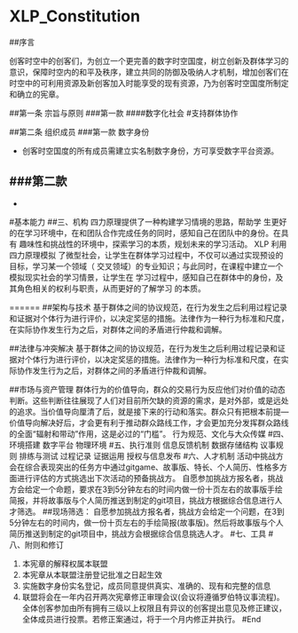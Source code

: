 # XLP_Constitution

##序言

创客时空中的创客们，为创立一个更完善的数字时空国度，树立创新及群体学习的意识，保障时空内的和平及秩序，建立共同的防御及吸纳人才机制，增加创客们在时空中的可利用资源及新创客加入时能享受的现有资源，乃为创客时空国度所制定和确立的宪章。

##第一条 宗旨与原则
###第一款
####数字化社会
#支持群体协作

##第二条 组织成员
###第一款 数字身份
- 创客时空国度的所有成员需建立实名制数字身份，方可享受数字平台资源。

###第二款
-
-
#基本能力
##三、机构
四力原理提供了一种构建学习情境的思路，帮助学
生更好的在学习环境中，在和团队合作完成任务的同时，感知自己在团队中的身份。在具有
趣味性和挑战性的环境中，探索学习的本质，规划未来的学习活动。
XLP 利用四力原理模拟
了微型社会，让学生在群体学习过程中，不仅可以通过实现预设的目标，学习某一个领域（
交叉领域）的专业知识；与此同时，在课程中建立一个模拟现实社会的学习情景，让学生在
学习过程中，感知自己在群体中的身份，及其角色相关的权利与职责，从而更好的了解学习
的本质。

======
##架构与技术
基于群体之间的协议规范，在行为发生之后利用过程记录和证据对个体行为进行评价，以决定奖惩的措施。法律作为一种行为标准和尺度，在实际协作发生行为之后，对群体之间的矛盾进行仲裁和调解。

##法律与冲突解决
基于群体之间的协议规范，在行为发生之后利用过程记录和证据对个体行为进行评价，以决定奖惩的措施。法律作为一种行为标准和尺度，在实际协作发生行为之后，对群体之间的矛盾进行仲裁和调解。

##市场与资产管理
群体行为的价值导向，群众的交易行为反应他们对价值的动态判断。这些判断往往展现了人们对目前所欠缺的资源的需求，是对外部，或是远处的追求。当价值导向厘清了后，就是接下来的行动和落实。群众只有把根本前提—价值导向解决好后，才会更有利于推动群众路线工作，才会更加充分发挥群众路线的全面“辐射和带动”作用，这是必过的“门槛”。
行为规范、文化与大众传媒
#四、环境搭建
数字平台
物理环境
#五、执行准则
信息反馈机制
数据存储结构
议事规则
排练与测试
过程记录
证据运用
授权与信息发布
#六、人才机制
活动中挑战方会在综合表现突出的任务方中通过gitgame、故事版、特长、个人简历、性格多方面进行评估的方式挑选出下次活动的预备挑战方。
自愿参加挑战方报名者，挑战方会给定一个命题，要求在3到5分钟左右的时间内做一份十页左右的故事版手绘简报，并将故事版与个人简历推送到制定的git项目，挑战方根据综合信息进行人才筛选。
##现场筛选：
自愿参加挑战方报名者，挑战方会给定一个问题，在3到5分钟左右的时间内，做一份十页左右的手绘简报(故事版)。然后将故事版与个人简历推送到制定的git项目中，挑战方会根据综合信息挑选人才。
#七、工具
#八、附则和修订
1. 本宪章的解释权属本联盟
2. 本宪章从本联盟注册登记批准之日起生效
3. 实施数字身份实名登记，成员同意提供真实、准确的、现有和完整的信息
4. 联盟将会在一年内召开两次宪章修正审理会议(会议将遵循罗伯特议事流程)。全体创客参加由所有拥有三级以上权限且有异议的创客提出意见及修正建议，全体成员进行投票。若修正案通过，将于一个月内修正并执行。
#End
